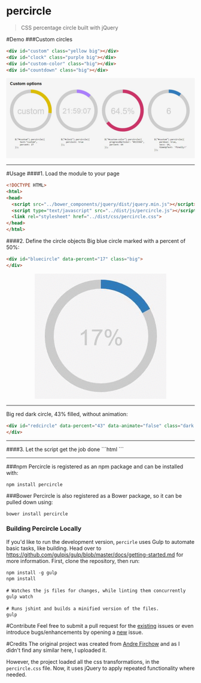 # percircle
> CSS percentage circle built with jQuery

#Demo
###Custom circles
```html
<div id="custom" class="yellow big"></div> 
<div id="clock" class="purple big"></div>
<div id="custom-color" class="big"></div>
<div id="countdown" class="big"></div>
```
<p align="center">
  <img  src="_img/custom1.JPG" alt="Custom" />
</p>
<hr>

#Usage
####1. Load the module to your page
```html
<!DOCTYPE HTML>
<html>
<head>
  <script src="../bower_components/jquery/dist/jquery.min.js"></script>
  <script type="text/javascript" src="../dist/js/percircle.js"></script>
  <link rel="stylesheet" href="../dist/css/percircle.css">
</head>
</html>
```

####2. Define the circle objects
Big blue circle marked with a percent of 50%:
```html
<div id="bluecircle" data-percent="17" class="big">
</div>
```
<p align="center">
  <img  src="_img/big_blue_17.gif" alt="Big blue circle" />
</p>
<hr>

Big red dark circle, 43% filled, without animation:
```html
<div id="redcircle" data-percent="43" data-animate="false" class="dark red big">
</div>
```
<hr>
####3. Let the script get the job done
```html
<script type="text/javascript">
    $(function(){
        $("#bluecircle").percircle();
    });
</script>
```
<hr>

###npm
Percircle is registered as an npm package and can be installed with:
```
npm install percircle
```

###Bower
Percircle is also registered as a Bower package, so it can be pulled down using:
```
bower install percircle
```

### Building Percircle Locally

If you'd like to run the development version, `percirle` uses Gulp to automate basic tasks, like building.  Head over to https://github.com/gulpjs/gulp/blob/master/docs/getting-started.md for more information.  First, clone the repository, then run:

    npm install -g gulp
    npm install

    # Watches the js files for changes, while linting them concurrently 
    gulp watch

    # Runs jshint and builds a minified version of the files.
    gulp

#Contribute
Feel free to submit a pull request for the <a href="https://github.com/toubou91/percircle/issues" target="_blank">existing</a> issues or even introduce bugs/enhancements by opening a <a href="https://github.com/toubou91/percircle/issues/new" target="_blank">new</a> issue.

#Credits
The original project was created from <a href="http://circle.firchow.net/" target="_blank">Andre Firchow</a> and as I didn't find any similar here, I uploaded it.

However, the project loaded all the css transformations, in the <code>percircle.css</code> file. Now, it uses jQuery to apply repeated functionality where needed.
